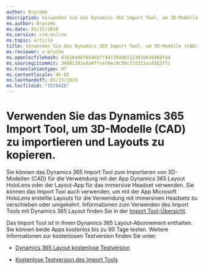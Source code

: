 ```yaml
---
author: BryceHo
description: Verwenden Sie das Dynamics 365 Import Tool, um 3D-Modelle (CAD) zu importieren und Layouts zwischen Microsoft HoloLens und immersiven Headsets zu kopieren
ms.author: BryceHo
ms.date: 05/15/2019
ms.service: crm-online
ms.topic: article
title: Verwenden Sie das Dynamics 365 Import Tool, um 3D-Modelle (CAD) zu importieren und Layouts zwischen Microsoft HoloLens und immersiven Headsets zu kopieren
ms.reviewer: v-brycho
ms.openlocfilehash: 4362b406f0546bff447394d8112383b030469fd4
ms.sourcegitcommit: 34891391e0a0ffcef6ec9c56cf1d315ac0363ffc
ms.translationtype: HT
ms.contentlocale: de-DE
ms.lasthandoff: 05/15/2019
ms.locfileid: "1576426"
---
```

# <a name="use-the-dynamics-365-import-tool-to-import-3d-cad-models-and-copy-layouts"></a>Verwenden Sie das Dynamics 365 Import Tool, um 3D-Modelle (CAD) zu importieren und Layouts zu kopieren.

Sie können das Dynamics 365 Import Tool zum Importieren von 3D-Modellen (CAD) für die Verwendung mit der App Dynamics 365 Layout HoloLens oder der Layout-App für das immersive Headset verwenden. Sie können das Import Tool auch verwenden, um mit der App Microsoft HoloLens erstellte Layouts für die Verwendung mit immersiven Headsets zu verschieben oder umgekehrt. Informationen zum Verwenden des Import Tools mit Dynamics 365 Layout finden Sie in der [Import Tool-Übersicht](https://docs.microsoft.com/en-us/dynamics365/mixed-reality/import-tool).

Das Import Tool ist in Ihrem Dynamics 365 Layout-Abonnement enthalten. Sie können beide Apps kostenlos bis zu 90 Tage testen. Weitere Informationen zur kostenlosen Testversion finden Sie unter:

- [Dynamics 365 Layout kostenlose Testversion](try-layout-free.md)

- [Kostenlose Testversion des Import Tools](https://docs.microsoft.com/en-us/dynamics365/mixed-reality/import-tool/try-import-tool-free)


